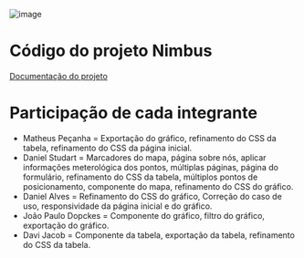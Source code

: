 ![image](https://github.com/DaviJCB/InfoCloud/assets/102532061/cd99fc70-a7c1-49fb-bb90-627a288033ff)
# Código do projeto Nimbus
[Documentação do projeto](https://github.com/DaviJCB/InfoCloud/blob/main/README.md)

# Participação de cada integrante
- Matheus Peçanha = Exportação do gráfico, refinamento do CSS da tabela, refinamento do CSS da página inicial.
- Daniel Studart = Marcadores do mapa, página sobre nós, aplicar informações meterológica dos pontos, múltiplas páginas, página do formulário, refinamento do CSS da tabela, múltiplos pontos de posicionamento, componente do mapa, refinamento do CSS do gráfico.
- Daniel Alves = Refinamento do CSS do gráfico, Correção do caso de uso, responsividade da página inicial e do gráfico.
- João Paulo Dopckes = Componente do gráfico, filtro do gráfico, exportação do gráfico.
- Davi Jacob = Componente da tabela, exportação da tabela, refinamento do CSS da tabela.
